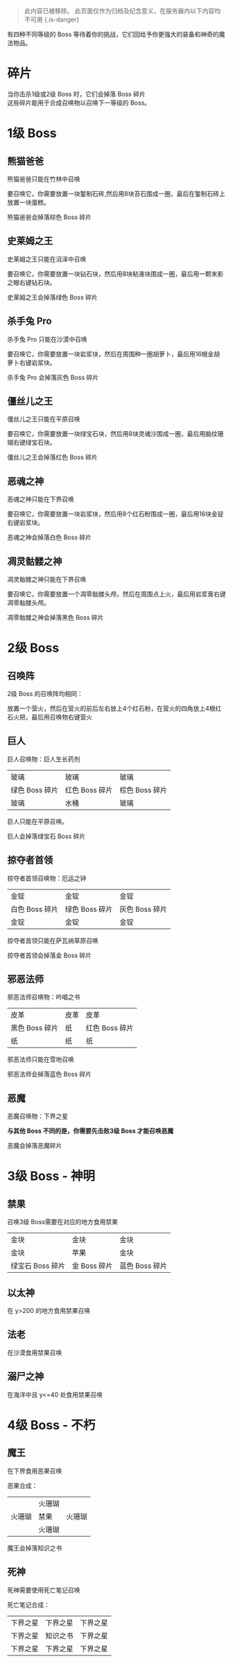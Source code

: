 > 此内容已被移除。
此页面仅作为归档及纪念意义，在服务器内以下内容均不可用
{.is-danger}


有四种不同等级的 Boss 等待着你的挑战，它们回给予你更强大的装备和神奇的魔法物品。

# 碎片

当你击杀1级或2级 Boss 时，它们会掉落 Boss 碎片  
这些碎片能用于合成召唤物以召唤下一等级的 Boss。

# 1级 Boss

## 熊猫爸爸

熊猫爸爸只能在竹林中召唤

要召唤它，你需要放置一块錾制石砖,然后用8块苔石围成一圈，最后在錾制石砖上放置一块蛋糕。

熊猫爸爸会掉落棕色 Boss 碎片

## 史莱姆之王

史莱姆之王只能在沼泽中召唤

要召唤它，你需要放置一块钻石块，然后用8块粘液块围成一圈，最后用一颗末影之眼右键钻石块。

史莱姆之王会掉落绿色 Boss 碎片

## 杀手兔 Pro

杀手兔 Pro 只能在沙漠中召唤

要召唤它，你需要放置一块岩浆块，然后在周围种一圈胡萝卜，最后用16根金胡萝卜右键岩浆块。

杀手兔 Pro 会掉落灰色 Boss 碎片

## 僵丝儿之王

僵丝儿之王只能在平原召唤

要召唤它，你需要放置一块绿宝石块，然后用8块灵魂沙围成一圈，最后用脑纹珊瑚右键绿宝石块。

僵丝儿之王会掉落红色 Boss 碎片

## 恶魂之神

恶魂之神只能在下界召唤

要召唤它，你需要放置一块岩浆块，然后用8个红石粉围成一圈，最后用16块金锭右键岩浆块。

恶魂之神会掉落白色 Boss 碎片

## 凋灵骷髅之神

凋灵骷髅之神只能在下界召唤

要召唤它，你需要放置一个凋零骷髅头颅，然后在周围点上火，最后用岩浆膏右键凋零骷髅头颅。

凋零骷髅之神会掉落黑色 Boss 碎片

# 2级 Boss

## 召唤阵

2级 Boss 的召唤阵均相同：

放置一个营火，然后在营火的前后左右放上4个红石粉，在营火的四角放上4根红石火把，最后用召唤物右键营火

## 巨人

巨人召唤物：巨人生长药剂

|     |     |     |
| --- | --- | --- |
| 玻璃  | 玻璃  | 玻璃  |
| 绿色 Boss 碎片 | 红色 Boss 碎片 | 棕色 Boss 碎片 |
| 玻璃  | 水桶  | 玻璃  |

巨人只能在平原召唤。

巨人会掉落绿宝石 Boss 碎片

## 掠夺者首领

掠夺者首领召唤物：厄运之钟

|     |     |     |
| --- | --- | --- |
| 金锭  | 金锭  | 金锭  |
| 白色 Boss 碎片 | 绿色 Boss 碎片 | 灰色 Boss 碎片 |
| 金锭  | 金锭  | 金锭  |

掠夺者首领只能在萨瓦纳草原召唤

掠夺者首领会掉落金 Boss 碎片

## 邪恶法师

邪恶法师召唤物：吟唱之书

|     |     |     |
| --- | --- | --- |
| 皮革  | 皮革  | 皮革  |
| 黑色 Boss 碎片 | 纸   | 红色 Boss 碎片 |
| 纸   | 纸   | 纸   |

邪恶法师只能在雪地召唤

邪恶法师会掉落蓝色 Boss 碎片

## 恶魔

恶魔召唤物：下界之星

**与其他 Boss 不同的是，你需要先击败3级 Boss 才能召唤恶魔**

恶魔会掉落恶魔碎片

# 3级 Boss - 神明

## 禁果

召唤3级 Boss需要在对应的地方食用禁果

|     |     |     |
| --- | --- | --- |
| 金块  | 金块  | 金块  |
| 金块  | 苹果  | 金块  |
| 绿宝石 Boss 碎片 | 金 Boss 碎片 | 蓝色 Boss 碎片 |

## 以太神

在 y>200 的地方食用禁果召唤

## 法老

在沙漠食用禁果召唤

## 溺尸之神

在海洋中且 y<=40 处食用禁果召唤

# 4级 Boss - 不朽

## 魔王

在下界食用恶果召唤

恶果合成：

|     |     |     |
| --- | --- | --- |
|     | 火珊瑚 |     |
| 火珊瑚 | 禁果  | 火珊瑚 |
|     | 火珊瑚 |     |

魔王会掉落知识之书

## 死神

死神需要使用死亡笔记召唤

死亡笔记合成：

|     |     |     |
| --- | --- | --- |
| 下界之星 | 下界之星 | 下界之星 |
| 下界之星 | 知识之书 | 下界之星 |
| 下界之星 | 下界之星 | 下界之星 |